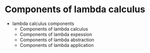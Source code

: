 # Components of lambda calculus

* lambda calculus components
  - Components of lambda calculus
  - Components of lambda expession
  - Components of lambda abstraction
  - Components of lambda application
